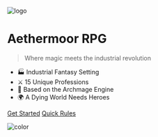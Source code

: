 ![logo](assets/images/aethermoor-logo.png)

# Aethermoor RPG

> Where magic meets the industrial revolution

* 🏭 Industrial Fantasy Setting
* ⚔️ 15 Unique Professions  
* 🎲 Based on the Archmage Engine
* 🌍 A Dying World Needs Heroes

[Get Started](home.md)
[Quick Rules](rules/basic-rules.md)

<!-- background color -->
![color](#1a1a1a)
